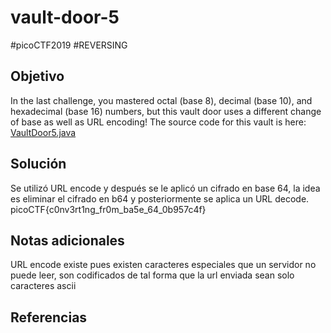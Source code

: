 # vault-door-5
#picoCTF2019 #REVERSING 
## Objetivo
In the last challenge, you mastered octal (base 8), decimal (base 10), and hexadecimal (base 16) numbers, but this vault door uses a different change of base as well as URL encoding! The source code for this vault is here: [VaultDoor5.java](https://jupiter.challenges.picoctf.org/static/0a53bf0deaba6919f98d8550c35aa253/VaultDoor5.java)
## Solución
Se utilizó URL encode y después se le aplicó un cifrado en base 64, la idea es eliminar el cifrado en b64 y posteriormente se aplica un URL decode.
picoCTF{c0nv3rt1ng_fr0m_ba5e_64_0b957c4f}

## Notas adicionales
URL encode existe pues existen caracteres especiales que un servidor no puede leer, son codificados de tal forma que la url enviada sean solo caracteres ascii
## Referencias
